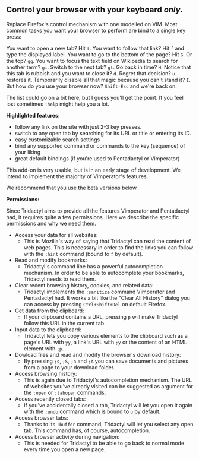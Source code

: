 ## Control your browser with your keyboard *only*.

Replace Firefox's control mechanism with one modelled on VIM.
Most common tasks you want your browser to perform are bind to a single key
press:

You want to open a new tab? Hit `t`.
You want to follow that link? Hit `f` and type the displayed label.
You want to go to the bottom of the page? Hit `G`. Or the top? `gg`.
You want to focus the text field on Wikipedia to search for another term? `gi`.
Switch to the next tab? `gt`.
Go back in time? `H`.
Notice that this tab is rubbish and you want to close it? `d`.
Regret that decision? `u` restores it.
Temporarily disable all that magic because you can't stand it? `I`.
But how do you use your browser now? `Shift-Esc` and we're back on.

The list could go on a bit here, but I guess you'll get the point. If you feel
lost sometimes `:help` might help you a lot.

**Highlighted features:**

 - follow any link on the site with just 2-3 key presses.
 - switch to any open tab by searching for its URL or title or entering its ID.
 - easy customizable search settings
 - bind any supported command or commands to the key (sequence) of your liking
 - great default bindings (if you're used to Pentadactyl or Vimperator)

This add-on is very usable, but is in an early stage of development. We intend
to implement the majority of Vimperator's features.

We recommend that you use the beta versions below.

**Permissions:**

Since Tridactyl aims to provide all the features Vimperator and Pentadactyl
had, it requires quite a few permissions. Here we describe the specific
permissions and why we need them.

 - Access your data for all websites:
   * This is Mozilla's way of saying that Tridactyl can read the content of web
     pages. This is necessary in order to find the links you can follow with
     the `:hint` command (bound to `f` by default).
 - Read and modify bookmarks:
   * Tridactyl's command line has a powerful autocompletion mechanism. In
     order to be able to autocomplete your bookmarks, Tridactyl needs to read
     them.
 - Clear recent browsing history, cookies, and related data:
   * Tridactyl implements the `:sanitize` command Vimperator and Pentadactyl
     had. It works a bit like the "Clear All History" dialog you can access by
     pressing `Ctrl+Shift+Del` on default Firefox.
 - Get data from the clipboard:
   * If your clipboard contains a URL, pressing `p` will make Tridactyl follow
     this URL in the current tab.
 - Input data to the clipboard:
   * Tridactyl lets you copy various elements to the clipboard such as a page's
     URL with `yy`, a link's URL with `;y` or the content of an HTML element
     with `;p`.
 - Dowload files and read and modify the browser's download history:
   * By pressing `;s`, `;S`, `;a` and `;A` you can save documents and pictures
     from a page to your download folder.
 - Access browsing history:
   * This is again due to Tridactyl's autocompletion mechanism. The URL of
     websites you've already visited can be suggested as argument for the
     `:open` or `:tabopen` commands.
 - Access recently closed tabs:
   * If you've accidentally closed a tab, Tridactyl will let you open it again
     with the `:undo` command which is bound to `u` by default.
 - Access browser tabs:
   * Thanks to its `:buffer` command, Tridactyl will let you select any open
     tab. This command has, of course, autocompletion.
 - Access browser activity during navigation:
   * This is needed for Tridactyl to be able to go back to normal mode every
     time you open a new page.
